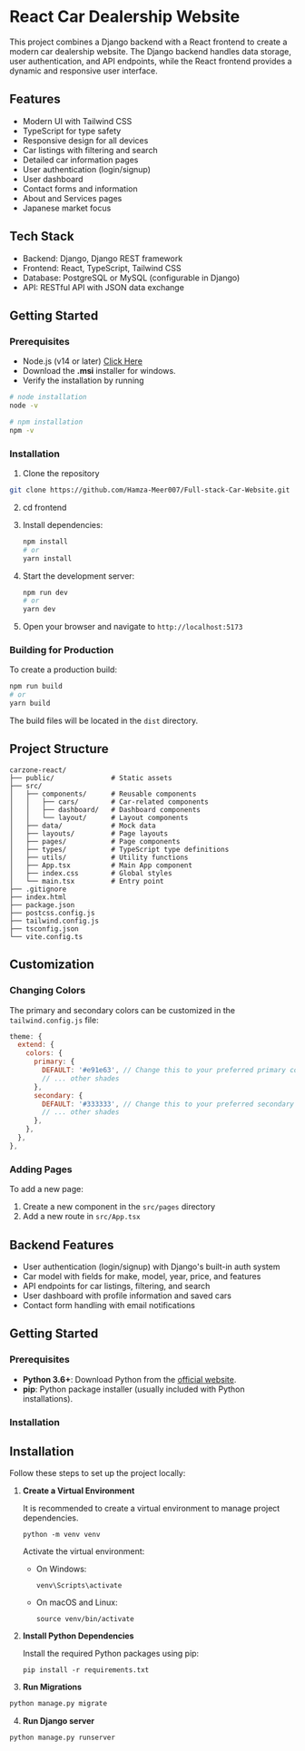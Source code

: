 # React Car Dealership Website
This project combines a Django backend with a React frontend to create a modern car dealership website. The Django backend handles data storage, user authentication, and API endpoints, while the React frontend provides a dynamic and responsive user interface.

## Features

- Modern UI with Tailwind CSS
- TypeScript for type safety
- Responsive design for all devices
- Car listings with filtering and search
- Detailed car information pages
- User authentication (login/signup)
- User dashboard
- Contact forms and information
- About and Services pages
- Japanese market focus

## Tech Stack

- Backend: Django, Django REST framework
- Frontend: React, TypeScript, Tailwind CSS
- Database: PostgreSQL or MySQL (configurable in Django)
- API: RESTful API with JSON data exchange

## Getting Started

### Prerequisites

- Node.js (v14 or later) [Click Here](https://nodejs.org/en/download/)
- Download the **.msi** installer for windows.
- Verify the installation by running
```bash
# node installation
node -v

# npm installation
npm -v

```

### Installation

1. Clone the repository 
```bash
git clone https://github.com/Hamza-Meer007/Full-stack-Car-Website.git
```
2. cd frontend
2. Install dependencies:
   ```bash
   npm install
   # or
   yarn install
   ```

3. Start the development server:
   ```bash
   npm run dev
   # or
   yarn dev
   ```

4. Open your browser and navigate to `http://localhost:5173`

### Building for Production

To create a production build:

```bash
npm run build
# or
yarn build
```

The build files will be located in the `dist` directory.

## Project Structure

```
carzone-react/
├── public/              # Static assets
├── src/
│   ├── components/      # Reusable components
│   │   ├── cars/        # Car-related components
│   │   ├── dashboard/   # Dashboard components
│   │   └── layout/      # Layout components
│   ├── data/            # Mock data
│   ├── layouts/         # Page layouts
│   ├── pages/           # Page components
│   ├── types/           # TypeScript type definitions
│   ├── utils/           # Utility functions
│   ├── App.tsx          # Main App component
│   ├── index.css        # Global styles
│   └── main.tsx         # Entry point
├── .gitignore
├── index.html
├── package.json
├── postcss.config.js
├── tailwind.config.js
├── tsconfig.json
└── vite.config.ts
```

## Customization

### Changing Colors

The primary and secondary colors can be customized in the `tailwind.config.js` file:

```js
theme: {
  extend: {
    colors: {
      primary: {
        DEFAULT: '#e91e63', // Change this to your preferred primary color
        // ... other shades
      },
      secondary: {
        DEFAULT: '#333333', // Change this to your preferred secondary color
        // ... other shades
      },
    },
  },
},
```

### Adding Pages

To add a new page:

1. Create a new component in the `src/pages` directory
2. Add a new route in `src/App.tsx`


## Backend Features

- User authentication (login/signup) with Django's built-in auth system
- Car model with fields for make, model, year, price, and features
- API endpoints for car listings, filtering, and search
- User dashboard with profile information and saved cars
- Contact form handling with email notifications



## Getting Started

### Prerequisites
- **Python 3.6+**: Download Python from the [official website](https://www.python.org/downloads/).
- **pip**: Python package installer (usually included with Python installations).

### Installation


## Installation

Follow these steps to set up the project locally:


1.  **Create a Virtual Environment**

    It is recommended to create a virtual environment to manage project dependencies.

    ```
    python -m venv venv
    ```

    Activate the virtual environment:

    -   On Windows:

        ```
        venv\Scripts\activate
        ```

    -   On macOS and Linux:

        ```
        source venv/bin/activate
        ```

2.  **Install Python Dependencies**

    Install the required Python packages using pip:

    ```
    pip install -r requirements.txt
    ```

3. **Run Migrations**
```bash
python manage.py migrate

```

4. **Run Django server**
```bash
python manage.py runserver
```